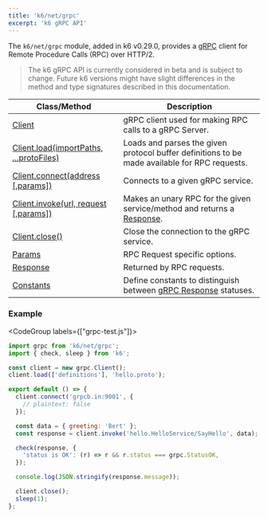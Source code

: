 ```yaml
---
title: 'k6/net/grpc'
excerpt: 'k6 gRPC API'
---
```


The `k6/net/grpc` module, added in k6 v0.29.0, provides a [gRPC](https://grpc.io/) client for Remote Procedure Calls (RPC) over HTTP/2.

<Blockquote mod="warning">

The k6 gRPC API is currently considered in beta and is subject to change. Future k6 versions might have slight differences in the method and type signatures described in this documentation.

</Blockquote>

| Class/Method                                                                                                              | Description                                                                                                           |
| ------------------------------------------------------------------------------------------------------------------------- | --------------------------------------------------------------------------------------------------------------------- |
| [Client](/v0.31/javascript-api/k6-net-grpc/client)                                                                        | gRPC client used for making RPC calls to a gRPC Server.                                                               |
| [Client.load(importPaths, ...protoFiles)](/v0.31/javascript-api/k6-net-grpc/client/client-load-importpaths----protofiles) | Loads and parses the given protocol buffer definitions to be made available for RPC requests.                         |
| [Client.connect(address [,params])](/v0.31/javascript-api/k6-net-grpc/client/client-connect-address-params)               | Connects to a given gRPC service.                                                                                     |
| [Client.invoke(url, request [,params])](/v0.31/javascript-api/k6-net-grpc/client/client-invoke-url-request-params)        | Makes an unary RPC for the given service/method and returns a [Response](/v0.31/javascript-api/k6-net-grpc/response). |
| [Client.close()](/v0.31/javascript-api/k6-net-grpc/client/client-close)                                                   | Close the connection to the gRPC service.                                                                             |
| [Params](/v0.31/javascript-api/k6-net-grpc/params)                                                                        | RPC Request specific options.                                                                                         |
| [Response](/v0.31/javascript-api/k6-net-grpc/response)                                                                    | Returned by RPC requests.                                                                                             |
| [Constants](/v0.31/javascript-api/k6-net-grpc/constants)                                                                  | Define constants to distinguish between [gRPC Response](/v0.31/javascript-api/k6-net-grpc/response) statuses.         |

### Example

<CodeGroup labels={["grpc-test.js"]}>

```javascript
import grpc from 'k6/net/grpc';
import { check, sleep } from 'k6';

const client = new grpc.Client();
client.load(['definitions'], 'hello.proto');

export default () => {
  client.connect('grpcb.in:9001', {
    // plaintext: false
  });

  const data = { greeting: 'Bert' };
  const response = client.invoke('hello.HelloService/SayHello', data);

  check(response, {
    'status is OK': (r) => r && r.status === grpc.StatusOK,
  });

  console.log(JSON.stringify(response.message));

  client.close();
  sleep(1);
};
```

</CodeGroup>
